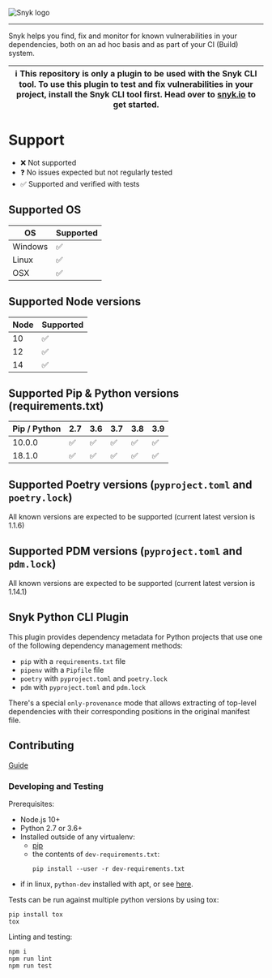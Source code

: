 ![Snyk logo](https://snyk.io/style/asset/logo/snyk-print.svg)

***

Snyk helps you find, fix and monitor for known vulnerabilities in your dependencies, both on an ad hoc basis and as part of your CI (Build) system.

| :information_source: This repository is only a plugin to be used with the Snyk CLI tool. To use this plugin to test and fix vulnerabilities in your project, install the Snyk CLI tool first. Head over to [snyk.io](https://github.com/snyk/snyk) to get started. |
| --- |

# Support

- ❌ Not supported
- ❓ No issues expected but not regularly tested
- ✅ Supported and verified with tests

## Supported OS

| OS     |  Supported |
|--------|------------|
| Windows| ✅          |
| Linux  | ✅          |
| OSX    | ️✅          |

## Supported Node versions

| Node  |  Supported |
|-------|------------|
| 10    | ✅          |
| 12    | ✅          |
| 14    | ✅          |

## Supported Pip & Python versions (requirements.txt)

| Pip / Python   |2.7|3.6|3.7|3.8|3.9|
|----------------|---|---|---|---|---|
| 10.0.0         | ✅ | ✅ | ✅ | ✅ | ✅ |
| 18.1.0         | ✅ | ✅ | ✅ | ✅ | ✅ |

## Supported Poetry versions (`pyproject.toml` and `poetry.lock`)
All known versions are expected to be supported (current latest version is 1.1.6)

## Supported PDM versions (`pyproject.toml` and `pdm.lock`)
All known versions are expected to be supported (current latest version is 1.14.1)

## Snyk Python CLI Plugin

This plugin provides dependency metadata for Python projects that use one of the following dependency management methods:

* `pip` with a `requirements.txt` file
* `pipenv` with a `Pipfile` file
* `poetry` with `pyproject.toml` and `poetry.lock`
* `pdm` with `pyproject.toml` and `pdm.lock`

There's a special `only-provenance` mode that allows extracting of top-level dependencies with
their corresponding positions in the original manifest file.

## Contributing

[Guide](https://github.com/snyk/snyk-python-plugin/blob/master/.github/CONTRIBUTING.md)

### Developing and Testing

Prerequisites:
- Node.js 10+
- Python 2.7 or 3.6+
- Installed outside of any virtualenv:
    - [pip](https://pip.pypa.io/en/stable/installing/)
    - the contents of `dev-requirements.txt`:
      ```
      pip install --user -r dev-requirements.txt
      ```
- if in linux, `python-dev` installed with apt, or see [here](https://stackoverflow.com/a/21530768).

Tests can be run against multiple python versions by using tox:

```
pip install tox
tox
```

Linting and testing:
```
npm i
npm run lint
npm run test
```
